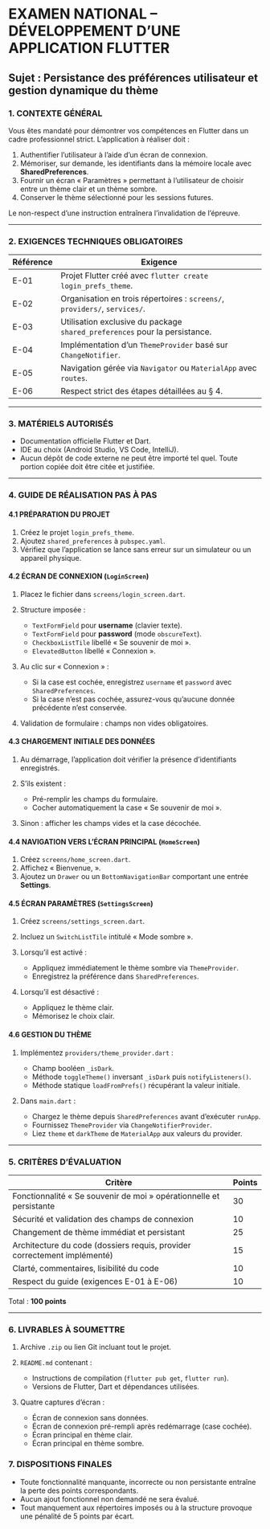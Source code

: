 # EXAMEN NATIONAL – DÉVELOPPEMENT D’UNE APPLICATION FLUTTER

## Sujet : Persistance des préférences utilisateur et gestion dynamique du thème

### 1. CONTEXTE GÉNÉRAL

Vous êtes mandaté pour démontrer vos compétences en Flutter dans un cadre professionnel strict. L’application à réaliser doit :

1. Authentifier l’utilisateur à l’aide d’un écran de connexion.
2. Mémoriser, sur demande, les identifiants dans la mémoire locale avec **SharedPreferences**.
3. Fournir un écran « Paramètres » permettant à l’utilisateur de choisir entre un thème clair et un thème sombre.
4. Conserver le thème sélectionné pour les sessions futures.

Le non-respect d’une instruction entraînera l’invalidation de l’épreuve.

---

### 2. EXIGENCES TECHNIQUES OBLIGATOIRES

| Référence | Exigence                                                                   |
| --------- | -------------------------------------------------------------------------- |
| E-01      | Projet Flutter créé avec `flutter create login_prefs_theme`.               |
| E-02      | Organisation en trois répertoires : `screens/`, `providers/`, `services/`. |
| E-03      | Utilisation exclusive du package `shared_preferences` pour la persistance. |
| E-04      | Implémentation d’un `ThemeProvider` basé sur `ChangeNotifier`.             |
| E-05      | Navigation gérée via `Navigator` ou `MaterialApp` avec `routes`.           |
| E-06      | Respect strict des étapes détaillées au § 4.                               |

---

### 3. MATÉRIELS AUTORISÉS

* Documentation officielle Flutter et Dart.
* IDE au choix (Android Studio, VS Code, IntelliJ).
* Aucun dépôt de code externe ne peut être importé tel quel. Toute portion copiée doit être citée et justifiée.

---

### 4. GUIDE DE RÉALISATION PAS À PAS

#### 4.1 PRÉPARATION DU PROJET

1. Créez le projet `login_prefs_theme`.
2. Ajoutez `shared_preferences` à `pubspec.yaml`.
3. Vérifiez que l’application se lance sans erreur sur un simulateur ou un appareil physique.

#### 4.2 ÉCRAN DE CONNEXION (`LoginScreen`)

1. Placez le fichier dans `screens/login_screen.dart`.
2. Structure imposée :

   * `TextFormField` pour **username** (clavier texte).
   * `TextFormField` pour **password** (mode `obscureText`).
   * `CheckboxListTile` libellé « Se souvenir de moi ».
   * `ElevatedButton` libellé « Connexion ».
3. Au clic sur « Connexion » :

   * Si la case est cochée, enregistrez `username` et `password` avec `SharedPreferences`.
   * Si la case n’est pas cochée, assurez-vous qu’aucune donnée précédente n’est conservée.
4. Validation de formulaire : champs non vides obligatoires.

#### 4.3 CHARGEMENT INITIALE DES DONNÉES

1. Au démarrage, l’application doit vérifier la présence d’identifiants enregistrés.
2. S’ils existent :

   * Pré-remplir les champs du formulaire.
   * Cocher automatiquement la case « Se souvenir de moi ».
3. Sinon : afficher les champs vides et la case décochée.

#### 4.4 NAVIGATION VERS L’ÉCRAN PRINCIPAL (`HomeScreen`)

1. Créez `screens/home_screen.dart`.
2. Affichez « Bienvenue, <username> ».
3. Ajoutez un `Drawer` ou un `BottomNavigationBar` comportant une entrée **Settings**.

#### 4.5 ÉCRAN PARAMÈTRES (`SettingsScreen`)

1. Créez `screens/settings_screen.dart`.
2. Incluez un `SwitchListTile` intitulé « Mode sombre ».
3. Lorsqu’il est activé :

   * Appliquez immédiatement le thème sombre via `ThemeProvider`.
   * Enregistrez la préférence dans `SharedPreferences`.
4. Lorsqu’il est désactivé :

   * Appliquez le thème clair.
   * Mémorisez le choix clair.

#### 4.6 GESTION DU THÈME

1. Implémentez `providers/theme_provider.dart` :

   * Champ booléen `_isDark`.
   * Méthode `toggleTheme()` inversant `_isDark` puis `notifyListeners()`.
   * Méthode statique `loadFromPrefs()` récupérant la valeur initiale.
2. Dans `main.dart` :

   * Chargez le thème depuis `SharedPreferences` avant d’exécuter `runApp`.
   * Fournissez `ThemeProvider` via `ChangeNotifierProvider`.
   * Liez `theme` et `darkTheme` de `MaterialApp` aux valeurs du provider.

---

### 5. CRITÈRES D’ÉVALUATION

| Critère                                                                  | Points |
| ------------------------------------------------------------------------ | ------ |
| Fonctionnalité « Se souvenir de moi » opérationnelle et persistante      | 30     |
| Sécurité et validation des champs de connexion                           | 10     |
| Changement de thème immédiat et persistant                               | 25     |
| Architecture du code (dossiers requis, provider correctement implémenté) | 15     |
| Clarté, commentaires, lisibilité du code                                 | 10     |
| Respect du guide (exigences E-01 à E-06)                                 | 10     |

Total : **100 points**

---

### 6. LIVRABLES À SOUMETTRE

1. Archive `.zip` ou lien Git incluant tout le projet.
2. `README.md` contenant :

   * Instructions de compilation (`flutter pub get`, `flutter run`).
   * Versions de Flutter, Dart et dépendances utilisées.
3. Quatre captures d’écran :

   * Écran de connexion sans données.
   * Écran de connexion pré-rempli après redémarrage (case cochée).
   * Écran principal en thème clair.
   * Écran principal en thème sombre.



### 7. DISPOSITIONS FINALES

* Toute fonctionnalité manquante, incorrecte ou non persistante entraîne la perte des points correspondants.
* Aucun ajout fonctionnel non demandé ne sera évalué.
* Tout manquement aux répertoires imposés ou à la structure provoque une pénalité de 5 points par écart.


